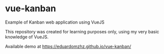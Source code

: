 # vue-kanban
Example of Kanban web application using VueJS

This repository was created for learning purposes only, using my very basic knowledge of VueJS.

Available demo at https://eduardomzhz.github.io/vue-kanban/
